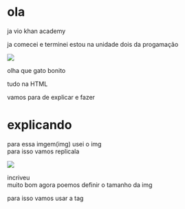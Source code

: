 
<html>
<head>
</head>
<body>

<h1>ola</h1>

<p>
ja vio khan academy

ja comecei e terminei estou na unidade dois da progamação



</p>


<img src = "https://www.kasandbox.org/programming-images/animals/cat.png">





<p>
olha que gato bonito

tudo na HTML


vamos para de explicar e fazer
  
</p>


<h1>explicando</h1>

<p>
para essa imgem(img) usei o img <br>
para isso vamos replicala
</p>
<img src = "https://www.kasandbox.org/programming-images/animals/cat.png">
<p>
incriveu <br>
muito bom
  agora poemos definir 
  o tamanho da img

  para isso vamos usar a tag 
</p>




















  
</body>
</html>





